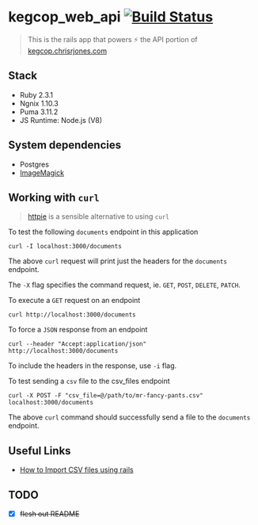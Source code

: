 # kegcop_web_api [![Build Status](https://travis-ci.org/ipatch/kegcop-web.svg?branch=master)](https://travis-ci.org/ipatch/kegcop-web)

> This is the rails app that powers ⚡️ the API portion of [kegcop.chrisrjones.com](kegcop.chrisrjones.com)

## Stack
- Ruby 2.3.1
- Ngnix 1.10.3
- Puma 3.11.2
- JS Runtime: Node.js (V8)

##  System dependencies

- Postgres
- [ImageMagick](https://github.com/ImageMagick/ImageMagick)

## Working with `curl`

> [httpie](https://github.com/jakubroztocil/httpie) is a sensible alternative to using `curl`

To test the following `documents` endpoint in this application

```fish
curl -I localhost:3000/documents
```

The above `curl` request will print just the headers for the `documents` endpoint.

The `-X` flag specifies the command request, ie. `GET`, `POST`, `DELETE`, `PATCH`.

To execute a `GET` request on an endpoint

```fish
curl http://localhost:3000/documents
```

To force a `JSON` response from an endpoint

```fish
curl --header "Accept:application/json" http://localhost:3000/documents
```

To include the headers in the response, use `-i` flag.

To test sending a `csv` file to the csv_files endpoint

```fish
curl -X POST -F "csv_file=@/path/to/mr-fancy-pants.csv" localhost:3000/documents
```

The above `curl` command should successfully send a file to the `documents` endpoint.

## Useful Links

- [How to Import CSV files using rails](http://www.mattmorgante.com/technology/csv)

## TODO
- [x] ~~flesh out README~~


